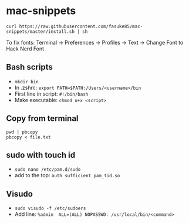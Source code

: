 # mac-snippets

```
curl https://raw.githubusercontent.com/fasuke85/mac-snippets/master/install.sh | sh
```

To fix fonts: Terminal -> Preferences -> Profiles -> Text -> Change Font to Hack Nerd Font


## Bash scripts
- `mkdir bin`
- In .zshrc: `export PATH=$PATH:/Users/<username>/bin`
- First line in script: `#!/bin/bash`
- Make executable: `chmod u+x <script>`

## Copy from terminal
```
pwd | pbcopy
pbcopy < file.txt
```

## sudo with touch id
- `sudo nano /etc/pam.d/sudo`
- add to the top: `auth sufficient pam_tid.so` 

## Visudo
-  `sudo visudo -f /etc/sudoers`
- Add line: `%admin  ALL=(ALL) NOPASSWD: /usr/local/bin/<command>` 
